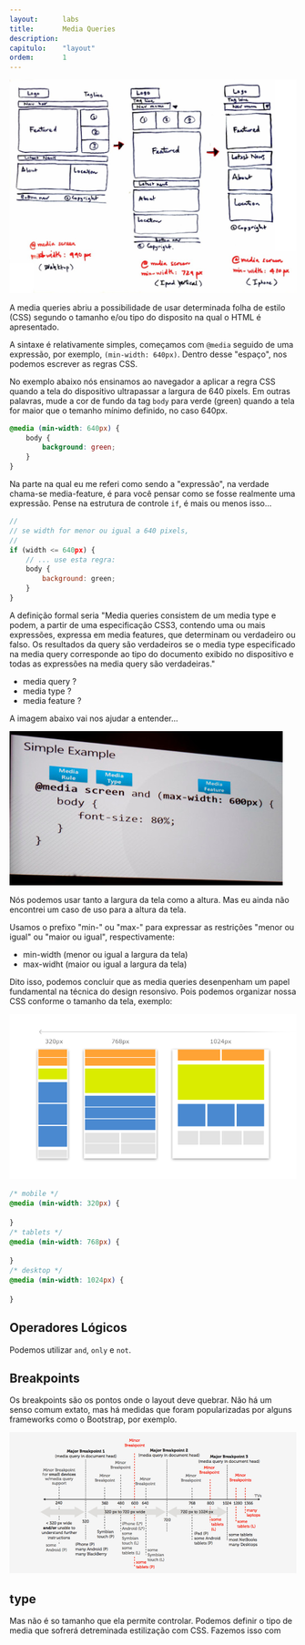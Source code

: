 ```yaml
---
layout:      labs
title:       Media Queries
description:
capitulo:    "layout"
ordem:       1
---
```


![](media-queries.jpg)


A media queries abriu a possibilidade de usar determinada folha de estilo (CSS) segundo o tamanho
e/ou tipo do disposito na qual o HTML é apresentado.

A sintaxe é relativamente simples, começamos com `@media` seguido de uma expressão, por exemplo,
`(min-width: 640px)`. Dentro desse "espaço", nos podemos escrever as regras CSS.

No exemplo abaixo nós ensinamos ao navegador a aplicar a regra CSS quando a tela do dispositivo
ultrapassar a largura de 640 pixels. Em outras palavras, mude a cor de fundo da tag `body` para
verde (green) quando a tela for maior que o temanho mínimo definido, no caso 640px.

```css
@media (min-width: 640px) {
    body {
        background: green;
    }
}
```

Na parte na qual eu me referi como sendo a "expressão", na verdade chama-se media-feature, é para você
pensar como se fosse realmente uma expressão. Pense na estrutura de controle `if`, é mais ou menos
isso...


```javascript
//
// se width for menor ou igual a 640 pixels,
//
if (width <= 640px) {
    // ... use esta regra:
    body {
        background: green;
    }
}
```

A definição formal seria "Media queries consistem de um media type e podem, a partir de uma
especificação CSS3, contendo uma ou mais expressões, expressa em media features, que determinam ou
verdadeiro ou falso. Os resultados da query são verdadeiros se o media type especificado na media
query corresponde ao tipo do documento exibido no dispositivo e todas as expressões na media query
são verdadeiras."

- media query ?
- media type ?
- media feature ?

A imagem abaixo vai nos ajudar a entender...

![](anatomy-css3-media-query-parts.jpeg)

Nós podemos usar tanto a largura da tela como a altura. Mas eu ainda não encontrei um caso de uso
para a altura da tela.

Usamos o prefixo "min-" ou "max-" para expressar as restrições "menor ou igual" ou "maior ou igual",
respectivamente:

- min-width (menor ou igual a largura da tela)
- max-widht (maior ou igual a largura da tela)

Dito isso, podemos concluir que as media queries desenpenham um papel fundamental na técnica do
design resonsivo. Pois podemos organizar nossa CSS conforme o tamanho da tela, exemplo:

![](media-queries.png)


```css
/* mobile */
@media (min-width: 320px) {

}
/* tablets */
@media (min-width: 768px) {

}
/* desktop */
@media (min-width: 1024px) {

}
```


## Operadores Lógicos

Podemos utilizar `and`, `only` e `not`.



## Breakpoints

Os breakpoints são os pontos onde o layout deve quebrar. Não há um senso comum extato, mas há medidas que foram
popularizadas por alguns frameworks como o Bootstrap, por exemplo.

![](breakpoints.png)




## type

Mas não é so tamanho que ela permite controlar. Podemos definir o tipo de media que sofrerá detreminada
estilização com CSS. Fazemos isso com
